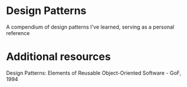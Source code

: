 # Design Patterns
A compendium of design patterns I've learned, serving as a personal reference

# Additional resources
Design Patterns: Elements of Reusable Object-Oriented Software - GoF, 1994